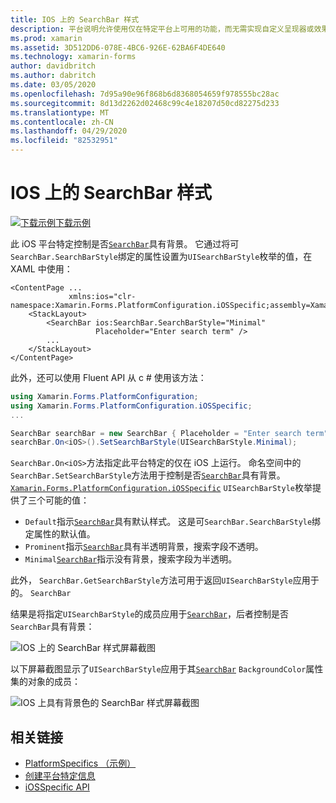 ```yaml
---
title: IOS 上的 SearchBar 样式
description: 平台说明允许使用仅在特定平台上可用的功能，而无需实现自定义呈现器或效果。 本文介绍如何使用特定于 iOS 平台的来控制 SearchBar 是否具有背景。
ms.prod: xamarin
ms.assetid: 3D512DD6-078E-4BC6-926E-62BA6F4DE640
ms.technology: xamarin-forms
author: davidbritch
ms.author: dabritch
ms.date: 03/05/2020
ms.openlocfilehash: 7d95a90e96f868b6d8368054659f978555bc28ac
ms.sourcegitcommit: 8d13d2262d02468c99c4e18207d50cd82275d233
ms.translationtype: MT
ms.contentlocale: zh-CN
ms.lasthandoff: 04/29/2020
ms.locfileid: "82532951"
---
```

# <a name="searchbar-style-on-ios"></a>IOS 上的 SearchBar 样式

[![下载示例](~/media/shared/download.png)下载示例](https://docs.microsoft.com/samples/xamarin/xamarin-forms-samples/userinterface-platformspecifics)

此 iOS 平台特定控制是否[`SearchBar`](xref:Xamarin.Forms.SearchBar)具有背景。 它通过将可`SearchBar.SearchBarStyle`绑定的属性设置为`UISearchBarStyle`枚举的值，在 XAML 中使用：

```xaml
<ContentPage ...
             xmlns:ios="clr-namespace:Xamarin.Forms.PlatformConfiguration.iOSSpecific;assembly=Xamarin.Forms.Core">
    <StackLayout>
        <SearchBar ios:SearchBar.SearchBarStyle="Minimal"
                   Placeholder="Enter search term" />
        ...
    </StackLayout>
</ContentPage>
```

此外，还可以使用 Fluent API 从 c # 使用该方法：

```csharp
using Xamarin.Forms.PlatformConfiguration;
using Xamarin.Forms.PlatformConfiguration.iOSSpecific;
...

SearchBar searchBar = new SearchBar { Placeholder = "Enter search term" };
searchBar.On<iOS>().SetSearchBarStyle(UISearchBarStyle.Minimal);
```

`SearchBar.On<iOS>`方法指定此平台特定的仅在 iOS 上运行。 命名空间中的`SearchBar.SetSearchBarStyle`方法用于控制是否[`SearchBar`](xref:Xamarin.Forms.SearchBar)具有背景。 [`Xamarin.Forms.PlatformConfiguration.iOSSpecific`](xref:Xamarin.Forms.PlatformConfiguration.iOSSpecific) `UISearchBarStyle`枚举提供了三个可能的值：

- `Default`指示[`SearchBar`](xref:Xamarin.Forms.SearchBar)具有默认样式。 这是可`SearchBar.SearchBarStyle`绑定属性的默认值。
- `Prominent`指示[`SearchBar`](xref:Xamarin.Forms.SearchBar)具有半透明背景，搜索字段不透明。
- `Minimal`[`SearchBar`](xref:Xamarin.Forms.SearchBar)指示没有背景，搜索字段为半透明。

此外， `SearchBar.GetSearchBarStyle`方法可用于返回`UISearchBarStyle`应用于的。 `SearchBar`

结果是将指定`UISearchBarStyle`的成员应用于[`SearchBar`](xref:Xamarin.Forms.SearchBar)，后者控制是否`SearchBar`具有背景：

![IOS 上的 SearchBar 样式屏幕截图](searchbar-style-images/searchbar-styles.png "IOS 上的 SearchBar 样式")

以下屏幕截图显示了`UISearchBarStyle`应用于其[`SearchBar`](xref:Xamarin.Forms.SearchBar) `BackgroundColor`属性集的对象的成员：

![IOS 上具有背景色的 SearchBar 样式屏幕截图](searchbar-style-images/searchbar-background-styles.png "IOS 上带有背景色的 SearchBar 样式")

## <a name="related-links"></a>相关链接

- [PlatformSpecifics （示例）](https://docs.microsoft.com/samples/xamarin/xamarin-forms-samples/userinterface-platformspecifics)
- [创建平台特定信息](~/xamarin-forms/platform/platform-specifics/index.md#creating-platform-specifics)
- [iOSSpecific API](xref:Xamarin.Forms.PlatformConfiguration.iOSSpecific)
